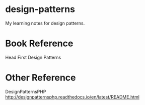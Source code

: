 # design-patterns

My learning notes for design patterns.

# Book Reference

Head First Design Patterns

# Other Reference

DesignPatternsPHP http://designpatternsphp.readthedocs.io/en/latest/README.html

